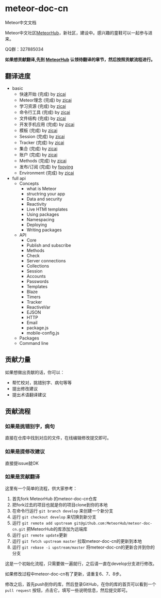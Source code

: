 # meteor-doc-cn
Meteor中文文档

Meteor中文社区[MeteorHub](http://www.meteorhub.org/)，新社区，建设中。感兴趣的童鞋可以一起参与进来。

QQ群：327885034

**如果想贡献翻译,先到 [MeteorHub](http://www.meteorhub.org/t/meteor-meteor/40) 认领待翻译的章节，然后按照贡献流程进行。**

## 翻译进度

- basic
    - 快速开始 (完成) by [zicai]
    - Meteor理念 (完成) by [zicai]
    - 学习资源 (完成) by [zicai]
    - 命令行工具 (完成) by [zicai]
    - 文件结构 (完成) by [zicai]
    - 开发手机应用 (完成) by [zicai]
    - 模板 (完成) by [zicai]
    - Session (完成) by [zicai]
    - Tracker (完成) by [zicai]
    - 集合 (完成) by [zicai]
    - 账户 (完成) by [zicai]
    - Methods (完成) by [zicai]
    - 发布/订阅 (完成) by [fooying]
    - Environment (完成) by [zicai]
- full api
	- Concepts 
		- what is Meteor
		- structring your app
		- Data and security
		- Reactivity
		- Live HTMl templates
		- Using packages
		- Namespacing
		- Deploying
		- Writing packages
	- API
		- Core
		- Publish and subscribe
		- Methods
		- Check
		- Server connections
		- Collections
		- Session
		- Accounts
		- Passwords
		- Templates
		- Blaze
		- Timers
		- Tracker
		- ReactiveVar
		- EJSON
		- HTTP
		- Email
		- package.js
		- mobile-config.js
	- Packages
	- Command line 

		
## 贡献力量

如果想做出贡献的话，你可以：

- 帮忙校对，挑错别字、病句等等
- 提出修改建议
- 提出术语翻译建议

## 贡献流程

### 如果是挑错别字，病句

直接在仓库中找到对应的文件，在线编辑修改提交即可。

### 如果是提修改建议

直接提issue就OK

### 如果是贡献翻译

这里有一个简单的流程，供大家参考：

1. 首先fork MeteorHub 的meteor-doc-cn仓库
2. 把fork过去的项目也就是你的项目clone到你的本地
3. 在命令行运行 `git branch develop` 来创建一个新分支
4. 运行 `git checkout develop` 来切换到新分支
5. 运行 `git remote add upstream git@github.com:MeteorHub/meteor-doc-cn.git` 把MeteorHub的库添加为远端库
6. 运行 `git remote update`更新
7. 运行 `git fetch upstream master` 拉取meteor-doc-cn的更新到本地
8. 运行 `git rebase -i upstream/master` 将meteor-doc-cn的更新合并到你的分支

这是一个初始化流程，只需要做一遍就行，之后请一直在develop分支进行修改。

如果修改过程中meteor-doc-cn有了更新，请重复6、7、8步。

修改之后，首先push到你的库，然后登录GitHub，在你的库的首页可以看到一个 `pull request` 按钮，点击它，填写一些说明信息，然后提交即可。


[zicai]:https://github.com/zicai
[fooying]:https://github.com/fooying